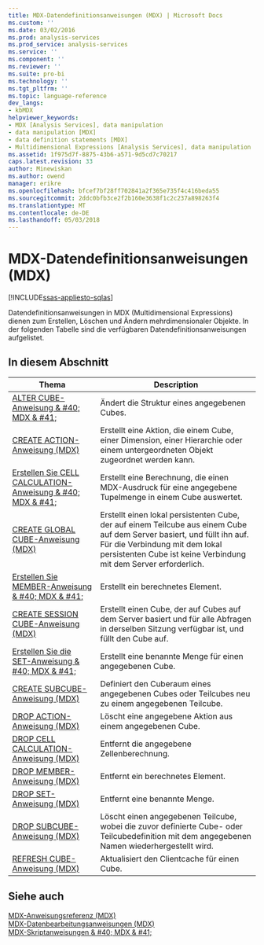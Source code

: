 ```yaml
---
title: MDX-Datendefinitionsanweisungen (MDX) | Microsoft Docs
ms.custom: ''
ms.date: 03/02/2016
ms.prod: analysis-services
ms.prod_service: analysis-services
ms.service: ''
ms.component: ''
ms.reviewer: ''
ms.suite: pro-bi
ms.technology: ''
ms.tgt_pltfrm: ''
ms.topic: language-reference
dev_langs:
- kbMDX
helpviewer_keywords:
- MDX [Analysis Services], data manipulation
- data manipulation [MDX]
- data definition statements [MDX]
- Multidimensional Expressions [Analysis Services], data manipulation
ms.assetid: 1f975d7f-8875-43b6-a571-9d5cd7c70217
caps.latest.revision: 33
author: Minewiskan
ms.author: owend
manager: erikre
ms.openlocfilehash: bfcef7bf28ff702841a2f365e735f4c416beda55
ms.sourcegitcommit: 2ddc0bfb3ce2f2b160e3638f1c2c237a898263f4
ms.translationtype: MT
ms.contentlocale: de-DE
ms.lasthandoff: 05/03/2018
---
```

# <a name="mdx-data-definition-statements-mdx"></a>MDX-Datendefinitionsanweisungen (MDX)
[!INCLUDE[ssas-appliesto-sqlas](../includes/ssas-appliesto-sqlas.md)]

  Datendefinitionsanweisungen in MDX (Multidimensional Expressions) dienen zum Erstellen, Löschen und Ändern mehrdimensionaler Objekte. In der folgenden Tabelle sind die verfügbaren Datendefinitionsanweisungen aufgelistet.  
  
## <a name="in-this-section"></a>In diesem Abschnitt  
  
|Thema|Description|  
|-----------|-----------------|  
|[ALTER CUBE-Anweisung & #40; MDX & #41;](../mdx/mdx-data-definition-alter-cube.md)|Ändert die Struktur eines angegebenen Cubes.|  
|[CREATE ACTION-Anweisung &#40;MDX&#41;](../mdx/mdx-data-definition-create-action.md)|Erstellt eine Aktion, die einem Cube, einer Dimension, einer Hierarchie oder einem untergeordneten Objekt zugeordnet werden kann.|  
|[Erstellen Sie CELL CALCULATION-Anweisung & #40; MDX & #41;](../mdx/mdx-data-definition-create-cell-calculation.md)|Erstellt eine Berechnung, die einen MDX-Ausdruck für eine angegebene Tupelmenge in einem Cube auswertet.|  
|[CREATE GLOBAL CUBE-Anweisung &#40;MDX&#41;](../mdx/mdx-data-definition-create-global-cube.md)|Erstellt einen lokal persistenten Cube, der auf einem Teilcube aus einem Cube auf dem Server basiert, und füllt ihn auf. Für die Verbindung mit dem lokal persistenten Cube ist keine Verbindung mit dem Server erforderlich.|  
|[Erstellen Sie MEMBER-Anweisung & #40; MDX & #41;](../mdx/mdx-data-definition-create-member.md)|Erstellt ein berechnetes Element.|  
|[CREATE SESSION CUBE-Anweisung &#40;MDX&#41;](../mdx/mdx-data-definition-create-session-cube.md)|Erstellt einen Cube, der auf Cubes auf dem Server basiert und für alle Abfragen in derselben Sitzung verfügbar ist, und füllt den Cube auf.|  
|[Erstellen Sie die SET-Anweisung & #40; MDX & #41;](../mdx/mdx-data-definition-create-set.md)|Erstellt eine benannte Menge für einen angegebenen Cube.|  
|[CREATE SUBCUBE-Anweisung &#40;MDX&#41;](../mdx/mdx-data-definition-create-subcube.md)|Definiert den Cuberaum eines angegebenen Cubes oder Teilcubes neu zu einem angegebenen Teilcube.|  
|[DROP ACTION-Anweisung &#40;MDX&#41;](../mdx/mdx-data-definition-drop-action.md)|Löscht eine angegebene Aktion aus einem angegebenen Cube.|  
|[DROP CELL CALCULATION-Anweisung &#40;MDX&#41;](../mdx/mdx-data-definition-drop-cell-calculation.md)|Entfernt die angegebene Zellenberechnung.|  
|[DROP MEMBER-Anweisung &#40;MDX&#41;](../mdx/mdx-data-definition-drop-member.md)|Entfernt ein berechnetes Element.|  
|[DROP SET-Anweisung &#40;MDX&#41;](../mdx/mdx-data-definition-drop-set.md)|Entfernt eine benannte Menge.|  
|[DROP SUBCUBE-Anweisung &#40;MDX&#41;](../mdx/mdx-data-definition-drop-subcube.md)|Löscht einen angegebenen Teilcube, wobei die zuvor definierte Cube- oder Teilcubedefinition mit dem angegebenen Namen wiederhergestellt wird.|  
|[REFRESH CUBE-Anweisung &#40;MDX&#41;](../mdx/mdx-data-definition-refresh-cube.md)|Aktualisiert den Clientcache für einen Cube.|  
  
## <a name="see-also"></a>Siehe auch  
 [MDX-Anweisungsreferenz &#40;MDX&#41;](../mdx/mdx-statement-reference-mdx.md)   
 [MDX-Datenbearbeitungsanweisungen &#40;MDX&#41;](../mdx/mdx-data-manipulation-statements-mdx.md)   
 [MDX-Skriptanweisungen & #40; MDX & #41;](../mdx/mdx-scripting-statements-mdx.md)  
  
  
